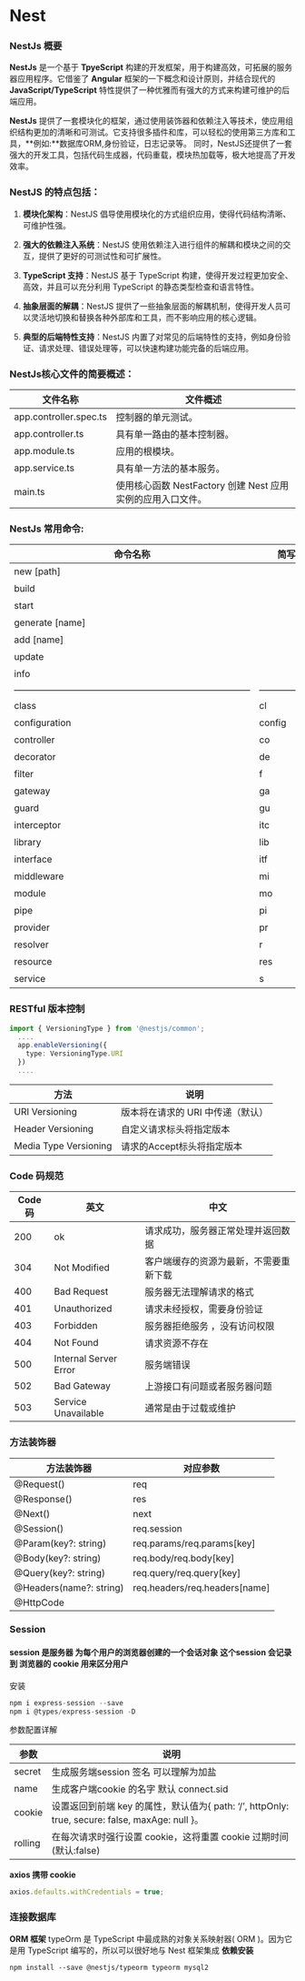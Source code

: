 # Nest

### NestJs 概要

**NestJs** 是一个基于 **TpyeScript** 构建的开发框架，用于构建高效，可拓展的服务器应用程序。它借鉴了 **Angular** 框架的一下概念和设计原则，并结合现代的 **JavaScript/TypeScript** 特性提供了一种优雅而有强大的方式来构建可维护的后端应用。

**NestJs** 提供了一套模块化的框架，通过使用装饰器和依赖注入等技术，使应用组织结构更加的清晰和可测试。它支持很多插件和库，可以轻松的使用第三方库和工具，**例如:**数据库ORM,身份验证，日志记录等。
同时，NestJS还提供了一套强大的开发工具，包括代码生成器，代码重载，模块热加载等，极大地提高了开发效率。

### NestJS 的特点包括：

1. **模块化架构**：NestJS 倡导使用模块化的方式组织应用，使得代码结构清晰、可维护性强。

2. **强大的依赖注入系统**：NestJS 使用依赖注入进行组件的解耦和模块之间的交互，提供了更好的可测试性和可扩展性。

3. **TypeScript 支持**：NestJS 基于 TypeScript 构建，使得开发过程更加安全、高效，并且可以充分利用 TypeScript 的静态类型检查和语言特性。

4. **抽象层面的解耦**：NestJS 提供了一些抽象层面的解耦机制，使得开发人员可以灵活地切换和替换各种外部库和工具，而不影响应用的核心逻辑。

5. **典型的后端特性支持**：NestJS 内置了对常见的后端特性的支持，例如身份验证、请求处理、错误处理等，可以快速构建功能完备的后端应用。

### NestJs核心文件的简要概述：

| 文件名称               | 文件概述                                                    |
| ---------------------- | ----------------------------------------------------------- |
| app.controller.spec.ts | 控制器的单元测试。                                          |
| app.controller.ts      | 具有单一路由的基本控制器。                                  |
| app.module.ts          | 应用的根模块。                                              |
| app.service.ts         | 具有单一方法的基本服务。                                    |
| main.ts                | 使用核心函数 NestFactory 创建 Nest 应用实例的应用入口文件。 |

### NestJs 常用命令:

| 命令名称                    | 简写   | 说明                              |
| --------------------------- | ------ | --------------------------------- |
| new <name> [path]           |        | 创建一个新的 Nest 应用            |
| build                       |        | 构建 Nest 应用                    |
| start                       |        | 启动已构建的 Nest 应用            |
| generate <schematic> [name] |        | 生成代码文件                      |
| add <schematic> [name]      |        | 添加特性或库到现有的 Nest 应用    |
| update                      |        | 更新 Nest CLI                     |
| info                        |        | 输出关于系统环境的诊断信息        |
| ——————————————————————————  | —————— | ————————————————————————————————— |
| class                       | cl     | 生成一个类文件                    |
| configuration               | config | 生成CLI配置文件                   |
| controller                  | co     | 生成一个控制器文件                |
| decorator                   | de     | 生成一个装饰器文件                |
| filter                      | f      | 生成一个过滤器文件                |
| gateway                     | ga     | 生成一个网关文件                  |
| guard                       | gu     | 生成一个守卫文件                  |
| interceptor                 | itc    | 生成一个拦截器文件                |
| library                     | lib    | 生成一个在monorep的新库           |
| interface                   | itf    | 生成一个接口文件                  |
| middleware                  | mi     | 生成一个中间件文件                |
| module                      | mo     | 生成一个模块文件                  |
| pipe                        | pi     | 生成一个管道文件                  |
| provider                    | pr     | 生成一个提供者文件                |
| resolver                    | r      | 生成一个解析器文件                |
| resource                    | res    | 生成一个新的CRUD资源              |
| service                     | s      | 生成一个服务文件                  |

### RESTful 版本控制

```ts
import { VersioningType } from '@nestjs/common';
  ....
  app.enableVersioning({
    type: VersioningType.URI
  })
  ....
```

| 方法                  | 说明                              |
| --------------------- | --------------------------------- |
| URI Versioning        | 版本将在请求的 URI 中传递（默认） |
| Header Versioning     | 自定义请求标头将指定版本          |
| Media Type Versioning | 请求的Accept标头将指定版本        |

### Code 码规范

| Code码 | 英文                  | 中文                                   |
| ------ | --------------------- | -------------------------------------- |
| 200    | ok                    | 请求成功，服务器正常处理并返回数据     |
| 304    | Not Modified          | 客户端缓存的资源为最新，不需要重新下载 |
| 400    | Bad Request           | 服务器无法理解请求的格式               |
| 401    | Unauthorized          | 请求未经授权，需要身份验证             |
| 403    | Forbidden             | 服务器拒绝服务 ，没有访问权限          |
| 404    | Not Found             | 请求资源不存在                         |
| 500    | Internal Server Error | 服务端错误                             |
| 502    | Bad Gateway           | 上游接口有问题或者服务器问题           |
| 503    | Service Unavailable   | 通常是由于过载或维护                   |

### 方法装饰器

| 方法装饰器              | 对应参数                      |
| ----------------------- | ----------------------------- |
| @Request()              | req                           |
| @Response()             | res                           |
| @Next()                 | next                          |
| @Session()              | req.session                   |
| @Param(key?: string)    | req.params/req.params[key]    |
| @Body(key?: string)     | req.body/req.body[key]        |
| @Query(key?: string)    | req.query/req.query[key]      |
| @Headers(name?: string) | req.headers/req.headers[name] |
| @HttpCode               |

### Session

#### session 是服务器 为每个用户的浏览器创建的一个会话对象 这个session 会记录到 浏览器的 cookie 用来区分用户

安装

```ts
npm i express-session --save
npm i @types/express-session -D
```

参数配置详解

| 参数    | 说明                                                                                            |
| ------- | ----------------------------------------------------------------------------------------------- |
| secret  | 生成服务端session 签名 可以理解为加盐                                                           |
| name    | 生成客户端cookie 的名字 默认 connect.sid                                                        |
| cookie  | 设置返回到前端 key 的属性，默认值为{ path: ‘/’, httpOnly: true, secure: false, maxAge: null }。 |
| rolling | 在每次请求时强行设置 cookie，这将重置 cookie 过期时间(默认:false)                               |

**axios 携带 cookie**

```ts
axios.defaults.withCredentials = true;
```

### 连接数据库

**ORM 框架** typeOrm 是 TypeScript 中最成熟的对象关系映射器( ORM )。因为它是用 TypeScript 编写的，所以可以很好地与 Nest 框架集成
**依赖安装**

```tsnpm install --save @nestjs/typeorm typeorm mysql2
npm install --save @nestjs/typeorm typeorm mysql2
```
